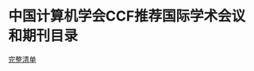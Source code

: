 # 中国计算机学会CCF推荐国际学术会议和期刊目录

[完整清单](https://ying-zhang.github.io/misc/2022-ccf-list/#:~:text=中国计算机学会推荐国际学术会议和期刊目录%20，%202022版目录,%28PDF%29%20，%20合并的完整清单（Excel格式，2022版）)

